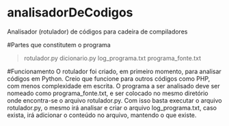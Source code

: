 # analisadorDeCodigos
Analisador (rotulador) de códigos para cadeira de compiladores

#Partes que constitutem o programa
> rotulador.py
> dicionario.py
> log_programa.txt
> programa_fonte.txt


#Funcionamento
O rotulador foi criado, em primeiro momento, para analisar códigos em Python. Creio que funcione para outros códigos como PHP, com menos complexidade em escrita.
O programa a ser analisado deve ser nomeado como programa_fonte.txt, e ser colocado no mesmo diretório onde encontra-se o arquivo rotulador.py. Com isso basta executar o arquivo rotulador.py, o mesmo irá analisar e criar o arquivo log_programa.txt, caso exista, irá adicionar o conteúdo no arquivo, mantendo o que existe.
